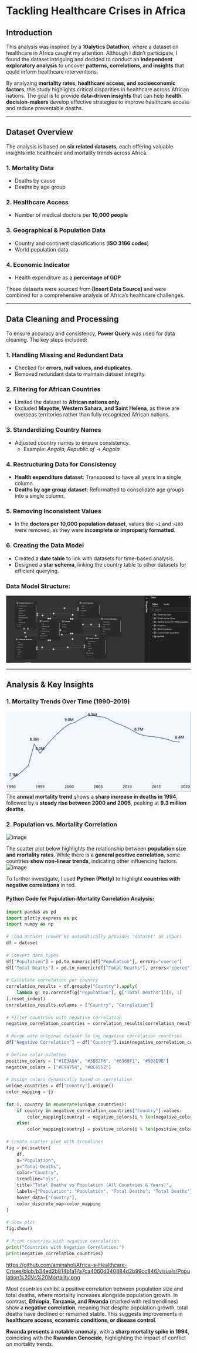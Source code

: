 # Tackling Healthcare Crises in Africa

## Introduction  
This analysis was inspired by a **10alytics Datathon**, where a dataset on healthcare in Africa caught my attention. Although I didn’t participate, I found the dataset intriguing and decided to conduct an **independent exploratory analysis** to uncover **patterns, correlations, and insights** that could inform healthcare interventions.  

By analyzing **mortality rates, healthcare access, and socioeconomic factors**, this study highlights critical disparities in healthcare across African nations. The goal is to provide **data-driven insights** that can help **health decision-makers** develop effective strategies to improve healthcare access and reduce preventable deaths.  

---

## Dataset Overview  
The analysis is based on **six related datasets**, each offering valuable insights into healthcare and mortality trends across Africa.  

### 1. Mortality Data  
- Deaths by cause  
- Deaths by age group  

### 2. Healthcare Access  
- Number of medical doctors per **10,000 people**  

### 3. Geographical & Population Data  
- Country and continent classifications (**ISO 3166 codes**)  
- World population data  

### 4. Economic Indicator  
- Health expenditure as a **percentage of GDP**  

These datasets were sourced from **[Insert Data Source]** and were combined for a comprehensive analysis of Africa’s healthcare challenges.  

---

## Data Cleaning and Processing  
To ensure accuracy and consistency, **Power Query** was used for data cleaning. The key steps included:  

### 1. Handling Missing and Redundant Data  
- Checked for **errors, null values, and duplicates**.  
- Removed redundant data to maintain dataset integrity.  

### 2. Filtering for African Countries  
- Limited the dataset to **African nations only**.  
- Excluded **Mayotte, Western Sahara, and Saint Helena**, as these are overseas territories rather than fully recognized African nations.  

### 3. Standardizing Country Names  
- Adjusted country names to ensure consistency.  
  - Example: *Angola, Republic of* → *Angola*  

### 4. Restructuring Data for Consistency  
- **Health expenditure dataset**: Transposed to have all years in a single column.  
- **Deaths by age group dataset**: Reformatted to consolidate age groups into a single column.  

### 5. Removing Inconsistent Values  
- In the **doctors per 10,000 population dataset**, values like `>1` and `>100` were removed, as they were **incomplete or improperly formatted**.  

### 6. Creating the Data Model  
- Created a **date table** to link with datasets for time-based analysis.  
- Designed a **star schema**, linking the country table to other datasets for efficient querying.  

### Data Model Structure:  
![Data Model](https://github.com/aminahol/Africa-s-Healthcare-Crises/blob/26c5dc2c257b6d3220f6292e7e620f7425a9651f/visuals/Health%20Crises%20Data%20Model.png)

---

## Analysis & Key Insights  

### 1. Mortality Trends Over Time (1990–2019)  
![Data Model](https://github.com/aminahol/Africa-s-Healthcare-Crises/blob/main/visuals/HC%20Annual%20Trends.png?raw=true)
The **annual mortality trend** shows a **sharp increase in deaths in 1994**, followed by a **steady rise between 2000 and 2005**, peaking at **9.3 million deaths**.  

### 2. Population vs. Mortality Correlation  
![image](https://github.com/user-attachments/assets/41152057-c8f9-4690-a6e8-f5e2d3778b4f)


The scatter plot below highlights the relationship between **population size and mortality rates**. While there is a **general positive correlation**, some countries **show non-linear trends**, indicating other influencing factors.  
![image](https://github.com/user-attachments/assets/926c404e-5c56-4e96-97e0-31551c6229ed)


To further investigate, I used **Python (Plotly)** to highlight **countries with negative correlations** in red.  

#### Python Code for Population-Mortality Correlation Analysis:  

```python
import pandas as pd
import plotly.express as px
import numpy as np

# Load dataset (Power BI automatically provides 'dataset' as input)
df = dataset

# Convert data types
df["Population"] = pd.to_numeric(df["Population"], errors="coerce")
df["Total Deaths"] = pd.to_numeric(df["Total Deaths"], errors="coerce")

# Calculate correlation per country
correlation_results = df.groupby("Country").apply(
    lambda g: np.corrcoef(g["Population"], g["Total Deaths"])[0, 1]
).reset_index()
correlation_results.columns = ["Country", "Correlation"]

# Filter countries with negative correlation
negative_correlation_countries = correlation_results[correlation_results["Correlation"] < 0]

# Merge with original dataset to tag negative correlation countries
df["Negative Correlation"] = df["Country"].isin(negative_correlation_countries["Country"])

# Define color palettes
positive_colors = ["#1E3A8A", "#3B82F6", "#6366F1", "#908E9B"]
negative_colors = ["#E94754", "#8C4552"]

# Assign colors dynamically based on correlation
unique_countries = df["Country"].unique()
color_mapping = {}

for i, country in enumerate(unique_countries):
    if country in negative_correlation_countries["Country"].values:
        color_mapping[country] = negative_colors[i % len(negative_colors)]
    else:
        color_mapping[country] = positive_colors[i % len(positive_colors)]

# Create scatter plot with trendlines
fig = px.scatter(
    df,
    x="Population",
    y="Total Deaths",
    color="Country",
    trendline="ols",
    title="Total Deaths vs Population (All Countries & Years)",
    labels={"Population": "Population", "Total Deaths": "Total Deaths"},
    hover_data=["Country"],
    color_discrete_map=color_mapping
)

# Show plot
fig.show()

# Print countries with negative correlation
print("Countries with Negative Correlation:")
print(negative_correlation_countries)
```
https://github.com/aminahol/Africa-s-Healthcare-Crises/blob/b34ed2b814b1a17a7ca4060d340884d2b99cc846/visuals/Population%20Vs%20Mortality.png

Most countries exhibit a positive correlation between population size and total deaths, where mortality increases alongside population growth. In contrast, **Ethiopia, Tanzania, and Rwanda** (marked with red trendlines) show a **negative correlation**, meaning that despite population growth, total deaths have declined or remained stable. This suggests improvements in **healthcare access, economic conditions, or disease control**.  

**Rwanda presents a notable anomaly**, with a **sharp mortality spike in 1994**, coinciding with the **Rwandan Genocide**, highlighting the impact of conflict on mortality trends.
